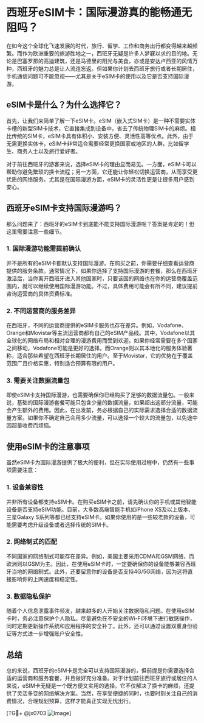 # 西班牙eSIM卡：国际漫游真的能畅通无阻吗？

在如今这个全球化飞速发展的时代，旅行、留学、工作和商务出行都变得越来越频繁。而作为欧洲重要的旅游胜地之一，西班牙无疑是许多人梦寐以求的目的地。无论是巴塞罗那的高迪建筑，还是马德里的阳光与美食，亦或是安达卢西亚的风情万种，西班牙的魅力总是让人流连忘返。但如果你计划去西班牙旅行或者长期居住，手机通信问题可不能忽视——尤其是关于eSIM卡的使用以及它是否支持国际漫游。

## eSIM卡是什么？为什么选择它？

首先，让我们来简单了解一下eSIM卡。eSIM（嵌入式SIM卡）是一种不需要实体卡槽的新型SIM卡技术，它直接集成到设备中，省去了传统物理SIM卡的麻烦。相比传统的SIM卡，eSIM卡具有体积小、安装方便、灵活性高等优点。此外，由于无需更换实体卡，eSIM卡非常适合需要经常更换国家或地区的人群，比如留学生、商务人士以及旅行爱好者。

对于前往西班牙的游客来说，选择eSIM卡的理由显而易见。一方面，eSIM卡可以帮助你避免繁琐的换卡流程；另一方面，它还能让你轻松切换运营商，从而享受更优质的网络服务。尤其是在国际漫游方面，eSIM卡的灵活性更是让很多用户感到安心。

## 西班牙eSIM卡支持国际漫游吗？

那么问题来了：西班牙的eSIM卡到底能不能支持国际漫游呢？答案是肯定的！但这里需要注意一些细节。

### 1. 国际漫游功能需提前确认

并不是所有的eSIM卡都默认支持国际漫游。在购买之前，你需要仔细查看运营商提供的服务条款。通常情况下，如果你选择了支持国际漫游的套餐，那么在西班牙激活后，当你离开西班牙进入其他国家时，只要该国的网络也在你的运营商覆盖范围内，就可以继续使用国际漫游功能。不过，具体费用可能会有所不同，建议提前咨询运营商的具体资费标准。

### 2. 不同运营商的服务差异

在西班牙，不同的运营商提供的eSIM卡服务也存在差异。例如，Vodafone、Orange和Movistar等主流运营商都有自己的eSIM产品线。其中，Vodafone以其全球化的网络布局和相对合理的漫游费用而受到欢迎。如果你经常需要在多个国家之间移动，Vodafone可能是更好的选择。而Orange则以其本地化的服务体验著称，适合那些希望在西班牙长期居住的用户。至于Movistar，它的优势在于覆盖范围广且价格实惠，特别适合预算有限的用户。

### 3. 需要关注数据流量包

即使eSIM卡支持国际漫游，也需要确保你已经购买了足够的数据流量包。一般来说，基础的国际漫游套餐可能只包含少量的数据流量，如果超出这部分流量，可能会产生额外的费用。因此，在出发前，务必根据自己的实际需求选择合适的数据流量方案。如果你不确定自己会用多少流量，可以选择一个较大的流量包，以免途中因超量收费而烦恼。

## 使用eSIM卡的注意事项

虽然eSIM卡为国际漫游提供了极大的便利，但在实际使用过程中，仍然有一些事项需要注意：

### 1. 设备兼容性

并非所有设备都支持eSIM卡。在购买eSIM卡之前，请先确认你的手机或其他智能设备是否支持eSIM功能。目前，大多数高端智能手机如iPhone XS及以上版本、三星Galaxy S系列等都已经支持eSIM卡。如果你使用的是一些较老款的设备，可能需要考虑升级设备或者选择传统的SIM卡。

### 2. 网络制式的匹配

不同国家的网络制式可能存在差异。例如，美国主要采用CDMA和GSM网络，而欧洲则以GSM为主。因此，在使用eSIM卡时，一定要确保你的设备能够兼容西班牙当地的网络制式。此外，还要留意你的设备是否支持4G/5G网络，因为这将直接影响你的上网速度和稳定性。

### 3. 数据隐私保护

随着个人信息泄露事件频发，越来越多的人开始关注数据隐私问题。在使用eSIM卡时，务必注意保护个人隐私。尽量避免在不安全的Wi-Fi环境下进行敏感操作，同时定期更新操作系统和应用程序的安全补丁。此外，还可以通过设置双重身份验证等方式进一步增强账户安全性。

## 总结

总的来说，西班牙的eSIM卡是完全可以支持国际漫游的，但前提是你需要选择合适的运营商和服务套餐，并且做好充分准备。对于计划前往西班牙旅行或居住的人来说，eSIM卡无疑是一个既方便又实用的选择。它不仅解决了换卡的麻烦，还提供了灵活多变的网络解决方案。当然，在享受便捷的同时，也要时刻关注自己的消费情况，合理规划预算，这样才能真正实现无忧出行。

[TG💪+ @jx0703 ![Image](https://github.com/user-attachments/assets/dbca1d08-cadb-493c-b0ec-ad6f7a83f270)]